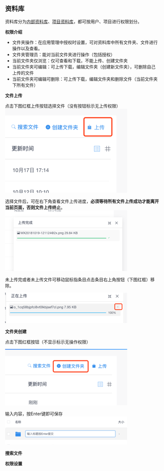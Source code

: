 ## 资料库
资料库分为[内部资料库](/nei-bu-zi-liao-ku/nei-bu-zi-liao-ku.md)、[项目资料库](/nei-bu-zi-liao-ku/xiang-mu-zi-liao-ku.md)，都可按用户、项目进行权限划分。

**权限介绍**
- 文件夹操作：在应用管理中授权时设置，可对资料库中所有文件夹、文件进行操作以及查看。
- 文件夹管理员：能对当前文件夹进行操作（包括授权）
- 当前文件夹仅浏览：仅可查看和下载，不能上传、创建文件夹
- 当前文件夹可编辑：可上传下载，编辑文件夹（创建新文件夹），可删除自己上传的文件
- 当前文件夹可编辑可删除：可上传下载，编辑文件夹和删除文件（当前文件夹下所有文件）

**文件上传**

点击下图红框上传按钮选择文件（没有按钮标示无上传权限）
![](/assets/o_1cq58b30914961k8t1988lfq1jomg.png)

选择文件后，可在右下角查看文件上传进度，**必须等待所有文件上传成功才能离开当前页面，否则文件上传终止**。
![](/assets/o_1cq58bjpfci8vt0lkbjsef7cl.png)

未上传完或者未上传文件可移动鼠标指条目点击条目右上角按钮（下图红框）移除。

![](/assets/o_1cq58iis2184j2sd1ggq18vl116d2d.png)

**文件夹创建**

点击下图红框按钮（不显示标示无操作权限）

![](/assets/o_1cq58o9o313a52uinv762l1smir.png)

输入内容，按Enter键即可保存
![](/assets/o_1cq58o9o31vjc1j8913uh1bqpk6ns.png)

**搜索文件**

**权限设置**


